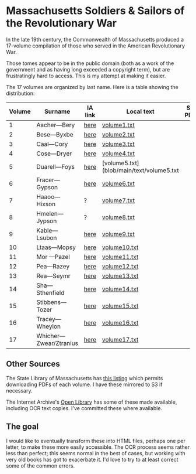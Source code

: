 # Massachusetts Soldiers & Sailors of the Revolutionary War

In the late 19th century, the Commonwealth of Massachusetts produced a 17-volume compilation of those who served in the American Revolutionary War.

Those tomes appear to be in the public domain (both as a work of the government and as having long exceeded a copyright term), but are frustratingly hard to access. This is my attempt at making it easier.

The 17 volumes are organized by last name. Here is a table showing the distribution:

| Volume | Surname | IA link | Local text | S3 PDF |
| ------ | ------- | ------- | ---------- | ------ |
|  1 | Aacher&mdash;Bery | [here](https://openlibrary.org/books/OL13489927M/Massachusetts_soldiers_and_sailors_of_the_revolutionary_war._Vol._1_AACHER_-_BERY) | [volume1.txt](blob/main/text/volume1.txt) | |
|  2 | Bese&mdash;Byxbe | [here](https://openlibrary.org/books/OL7145838M/Massachusetts_soldiers_and_sailors_of_the_revoluntionary_war.) | [volume2.txt](blob/main/text/volume2.txt) | |
|  3 | Caal&mdash;Cory | [here](https://openlibrary.org/books/OL7241622M/Massachusetts_soldiers_and_sailors_of_the_revoluntionary_war.) | [volume3.txt](blob/main/text/volume3.txt) | |
|  4 | Cose&mdash;Dryer | [here](https://openlibrary.org/books/OL13489922M/Massachusetts_soldiers_and_sailors_of_the_revolutionary_war._Vol._4_COSE_-_DRYER) | [volume4.txt](blob/main/text/volume4.txt)
|  5 | Duarell&mdash;Foys | [here](https://openlibrary.org/books/OL13489919M/Massachusetts_soldiers_and_sailors_of_the_revolutionary_war._Vol.5_DUARELL_-_FOYS) | [volume5.txt](blob/main/text/volume5.txt | |
|  6 | Fracer&mdash;Gypson | [here](https://openlibrary.org/books/OL13489918M/Massachusetts_soldiers_and_sailors_of_the_revoluntionary_war.) | [volume6.txt](blob/main/text/volume6.txt) | |
|  7 | Haaoo&mdash;Hixson | ? | [volume7.txt](blob/main/text/volume7.txt) | |
|  8 | Hmelen&mdash;Jypson | ? | [volume8.txt](blob/main/text/volume8.txt) | |
|  9 | Kable&mdash;Lsubon | [here](https://openlibrary.org/books/OL7109135M/Massachusetts_soldiers_and_sailors_of_the_revoluntionary_war.) | [volume9.txt](blob/main/text/volume9.txt) | |
| 10 | Ltaas&mdash;Mopsy | [here](https://openlibrary.org/books/OL7064934M/Massachusetts_soldiers_and_sailors_of_the_revoluntionary_war.) | [volume10.txt](blob/main/text/volume10.txt) | |
| 11 | Mor &mdash;Pazel | [here](https://openlibrary.org/books/OL7160297M/Massachusetts_soldiers_and_sailors_of_the_revoluntionary_war.) | [volume11.txt](blob/main/text/volume11.txt) | |
| 12 | Pea&mdash;Razey | [here](https://openlibrary.org/books/OL7020914M/Massachusetts_soldiers_and_sailors_of_the_revoluntionary_war.) | [volume12.txt](blob/main/text/volume12.txt) | |
| 13 | Rea&mdash;Seymr | [here](https://openlibrary.org/books/OL7116220M/Massachusetts_soldiers_and_sailors_of_the_revoluntionary_war.) | [volume13.txt](blob/main/text/volume13.txt) | |
| 14 | Sha&mdash;Sthenfield | [here](https://openlibrary.org/books/OL13489910M/Massachusetts_soldiers_and_sailors_of_the_revoluntionary_war.) | [volume14.txt](blob/main/text/volume14.txt) | |
| 15 | Stibbens&mdash;Tozer | [here](https://openlibrary.org/books/OL13489909M/Massachusetts_soldiers_and_sailors_of_the_revoluntionary_war.) | [volume15.txt](blob/main/text/volume15.txt) | |
| 16 | Tracey&mdash;Wheylon | [here](https://openlibrary.org/books/OL7167370M/Massachusetts_soldiers_and_sailors_of_the_revoluntionary_war.) | [volume16.txt](blob/main/text/volume16.txt) | |
| 17 | Whicher&mdash;Zwear/Ztranius | [here](https://openlibrary.org/books/OL7028060M/Massachusetts_soldiers_and_sailors_of_the_revoluntionary_war.) | [volume17.txt](blob/main/text/volume17.txt) | | 

## Other Sources

The State Library of Massachusetts has [this listing](https://archives.lib.state.ma.us/handle/2452/122025?show=full) which permits downloading PDFs of each volume. I have these mirrored to S3 if necessary.

The Internet Archive's [Open Library](https://openlibrary.org/books/OL7028060M/Massachusetts_soldiers_and_sailors_of_the_revoluntionary_war.) has some of these made available, including OCR text copies. I've committed these where available.

## The goal

I would like to eventually transform these into HTML files, perhaps one per letter, to make these more easily accessible. The OCR process seems rather less than perfect; this seems normal in the best of cases, but working with very old books has got to exacerbate it. I'd love to try to at least correct some of the common errors.
